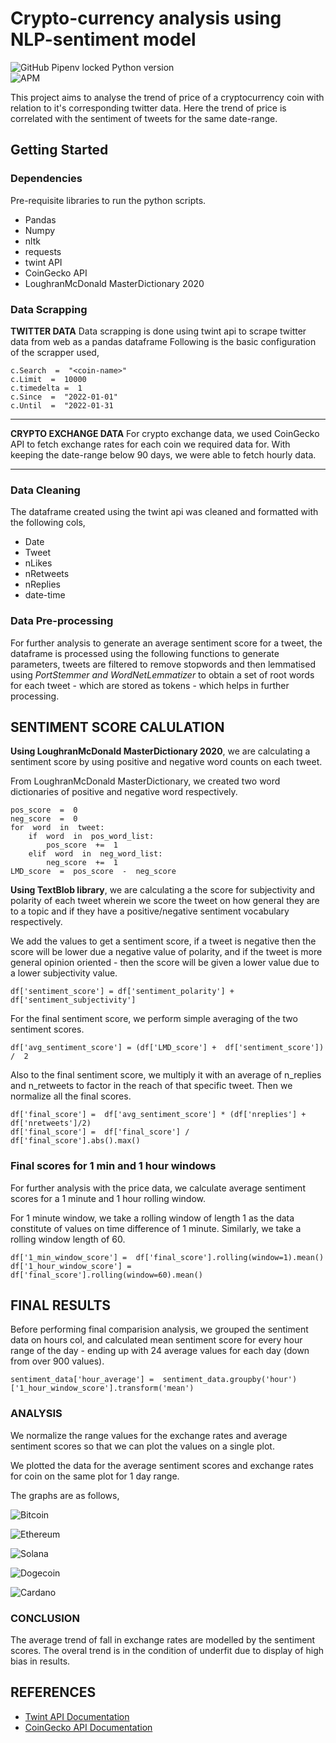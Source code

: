 # Crypto-currency analysis using NLP-sentiment model

![GitHub Pipenv locked Python version](https://img.shields.io/github/pipenv/locked/python-version/metabolize/rq-dashboard-on-heroku)  
![APM](https://img.shields.io/apm/l/vim-mode)

This project aims to analyse the trend of price of a cryptocurrency coin with relation to it's corresponding twitter data. Here the trend of price is correlated with the sentiment of tweets for the same date-range.

## Getting Started

### Dependencies

Pre-requisite libraries to run the python scripts.

- Pandas
- Numpy
- nltk
- requests
- twint API
- CoinGecko API
- LoughranMcDonald MasterDictionary 2020

### Data Scrapping

**TWITTER DATA**
Data scrapping is done using twint api to scrape twitter data from web as a pandas dataframe
Following is the basic configuration of the scrapper used,

    c.Search  =  "<coin-name>"
    c.Limit  =  10000
    c.timedelta =  1
    c.Since  =  "2022-01-01"
    c.Until  =  "2022-01-31

---

**CRYPTO EXCHANGE DATA**
For crypto exchange data, we used CoinGecko API to fetch exchange rates for each coin we required data for.
With keeping the date-range below 90 days, we were able to fetch hourly data.

---

### Data Cleaning

The dataframe created using the twint api was cleaned and formatted with the following cols,

- Date
- Tweet
- nLikes
- nRetweets
- nReplies
- date-time

### Data Pre-processing

For further analysis to generate an average sentiment score for a tweet, the dataframe is processed using the following functions to generate parameters, tweets are filtered to remove stopwords and then lemmatised using *PortStemmer *and* WordNetLemmatizer* to obtain a set of root words for each tweet - which are stored as tokens - which helps in further processing.

## SENTIMENT SCORE CALULATION

**Using LoughranMcDonald MasterDictionary 2020**, we are calculating a sentiment score by using positive and negative word counts on each tweet.

From LoughranMcDonald MasterDictionary, we created two word dictionaries of positive and negative word respectively.

    pos_score  =  0
    neg_score  =  0
    for  word  in  tweet:
        if  word  in  pos_word_list:
    	    pos_score  +=  1
    	elif  word  in  neg_word_list:
    		neg_score  +=  1
    LMD_score  =  pos_score  -  neg_score

**Using TextBlob library**, we are calculating a the score for subjectivity and polarity of each tweet wherein we score the tweet on how general they are to a topic and if they have a positive/negative sentiment vocabulary respectively.

We add the values to get a sentiment score, if a tweet is negative then the score will be lower due a negative value of polarity, and if the tweet is more general opinion oriented - then the score will be given a lower value due to a lower subjectivity value.

    df['sentiment_score'] = df['sentiment_polarity'] +  df['sentiment_subjectivity']

For the final sentiment score, we perform simple averaging of the two sentiment scores.

    df['avg_sentiment_score'] = (df['LMD_score'] +  df['sentiment_score']) /  2

Also to the final sentiment score, we multiply it with an average of n_replies and n_retweets to factor in the reach of that specific tweet. Then we normalize all the final scores.

    df['final_score'] =  df['avg_sentiment_score'] * (df['nreplies'] +  df['nretweets']/2)
    df['final_score'] =  df['final_score'] /  df['final_score'].abs().max()

### Final scores for 1 min and 1 hour windows

For further analysis with the price data, we calculate average sentiment scores for a 1 minute and 1 hour rolling window.

For 1 minute window, we take a rolling window of length 1 as the data constitute of values on time difference of 1 minute. Similarly, we take a rolling window length of 60.

    df['1_min_window_score'] =  df['final_score'].rolling(window=1).mean()
    df['1_hour_window_score'] =  df['final_score'].rolling(window=60).mean()

## FINAL RESULTS

Before performing final comparision analysis, we grouped the sentiment data on hours col, and calculated mean sentiment score for every hour range of the day - ending up with 24 average values for each day (down from over 900 values).

    sentiment_data['hour_average'] =  sentiment_data.groupby('hour')['1_hour_window_score'].transform('mean')

### ANALYSIS

We normalize the range values for the exchange rates and average sentiment scores so that we can plot the values on a single plot.

We plotted the data for the average sentiment scores and exchange rates for coin on the same plot for 1 day range.

The graphs are as follows,

![Bitcoin](https://github.com/vishaljha2121/LiveCryptoSentiment/blob/main/Plots/price_sentiment_score_btc.jpeg)

![Ethereum](https://github.com/vishaljha2121/LiveCryptoSentiment/blob/main/Plots/price_sentiment_score_eth.jpeg)

![Solana](https://github.com/vishaljha2121/LiveCryptoSentiment/blob/main/Plots/price_sentiment_score_sol.jpeg)

![Dogecoin](https://github.com/vishaljha2121/LiveCryptoSentiment/blob/main/Plots/price_sentiment_score_doge.jpeg)

![Cardano](https://github.com/vishaljha2121/LiveCryptoSentiment/blob/main/Plots/price_sentiment_score_ada.jpeg)

### CONCLUSION

The average trend of fall in exchange rates are modelled by the sentiment scores. The overal trend is in the condition of underfit due to display of high bias in results.

## REFERENCES

- [Twint API Documentation](https://github.com/twintproject/twint)
- [CoinGecko API Documentation](https://www.coingecko.com/en/api/documentation)
